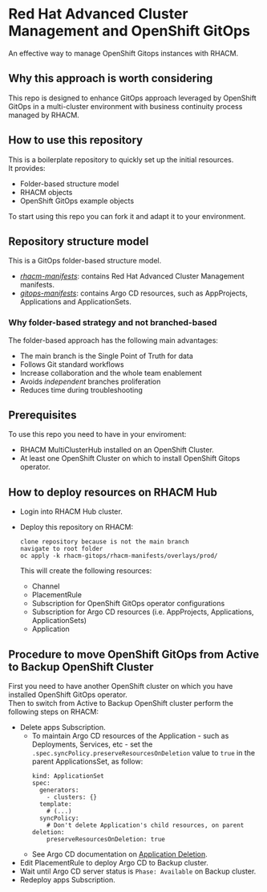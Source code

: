 # Red Hat Advanced Cluster Management and OpenShift GitOps

An effective way to manage OpenShift Gitops instances with RHACM.

## Why this approach is worth considering
This repo is designed to enhance GitOps approach leveraged by OpenShift GitOps
in a multi-cluster environment with business continuity process managed by RHACM.

## How to use this repository
This is a boilerplate repository to quickly set up the initial resources. \
It provides:
  * Folder-based structure model
  * RHACM objects
  * OpenShift GitOps example objects

To start using this repo you can fork it and adapt it to your environment.

## Repository structure model
This is a GitOps folder-based structure model.

* [_rhacm-manifests_](rhacm-manifests): contains Red Hat Advanced Cluster Management manifests.
* [_gitops-manifests_](gitops-manifests): contains Argo CD resources, such as AppProjects, Applications and ApplicationSets.

### Why folder-based strategy and not branched-based
The folder-based approach has the following main advantages:
* The main branch is the Single Point of Truth for data
* Follows Git standard workflows
* Increase collaboration and the whole team enablement
* Avoids _independent_ branches proliferation
* Reduces time during troubleshooting

## Prerequisites
To use this repo you need to have in your enviroment:
* RHACM MultiClusterHub installed on an OpenShift Cluster.
* At least one OpenShift Cluster on which to install OpenShift Gitops operator.

## How to deploy resources on RHACM Hub
* Login into RHACM Hub cluster.
* Deploy this repository on RHACM:
  ```
  clone repository because is not the main branch
  navigate to root folder 
  oc apply -k rhacm-gitops/rhacm-manifests/overlays/prod/
  ```

  This will create the following resources:
  * Channel
  * PlacementRule
  * Subscription for OpenShift GitOps operator configurations
  * Subscription for Argo CD resources (i.e. AppProjects, Applications, ApplicationSets)
  * Application

## Procedure to move OpenShift GitOps from Active to Backup OpenShift Cluster
First you need to have another OpenShift cluster on which you have installed
OpenShift GitOps operator. \
Then to switch from Active to Backup OpenShift cluster perform the following
steps on RHACM:
* Delete apps Subscription.
  * To maintain Argo CD resources of the Application - such as Deployments,
    Services, etc - set the `.spec.syncPolicy.preserveResourcesOnDeletion`
    value to `true` in the parent ApplicationsSet, as follow:
    ```
    kind: ApplicationSet
    spec:
      generators:
        - clusters: {}
      template:
        # (...)
      syncPolicy:
        # Don't delete Application's child resources, on parent deletion:
        preserveResourcesOnDeletion: true
    ```
  * See Argo CD documentation on [Application Deletion](https://argocd-applicationset.readthedocs.io/en/stable/Application-Deletion/).
* Edit PlacementRule to deploy Argo CD to Backup cluster.
* Wait until Argo CD server status is `Phase: Available` on Backup cluster.
* Redeploy apps Subscription.
